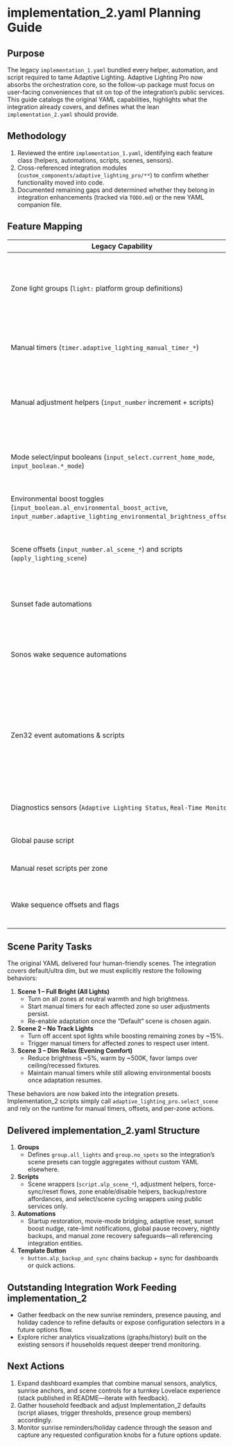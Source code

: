 # implementation_2.yaml Planning Guide

## Purpose
The legacy `implementation_1.yaml` bundled every helper, automation, and script required to tame Adaptive Lighting. Adaptive Lighting Pro now absorbs the orchestration core, so the follow-up package must focus on user-facing conveniences that sit on top of the integration’s public services. This guide catalogs the original YAML capabilities, highlights what the integration already covers, and defines what the lean `implementation_2.yaml` should provide.

## Methodology
1. Reviewed the entire `implementation_1.yaml`, identifying each feature class (helpers, automations, scripts, scenes, sensors).
2. Cross-referenced integration modules (`custom_components/adaptive_lighting_pro/**`) to confirm whether functionality moved into code.
3. Documented remaining gaps and determined whether they belong in integration enhancements (tracked via `TODO.md`) or the new YAML companion file.

## Feature Mapping
| Legacy Capability | Status in Integration | implementation_2 Action | Notes |
| --- | --- | --- | --- |
| Zone light groups (`light:` platform group definitions) | Replaced by config-flow-defined zone light lists | Provide required helpers `group.all_lights` and `group.no_spots` to back scene toggles and physical fallbacks | Integration handles per-zone lights and Adaptive Lighting switch mapping internally. |
| Manual timers (`timer.adaptive_lighting_manual_timer_*`) | Superseded by `TimerManager` with persistent state | No YAML timers required | Runtime owns lifecycle; sensors expose timer states. |
| Manual adjustment helpers (`input_number` increment + scripts) | Replaced by `number` entities and `adaptive_lighting_pro.adjust` service | Ship scripts `script.alp_adjust_brighter/dimmer/warmer/cooler` that read number entities before calling `adjust` | Preserves dashboard compatibility while honoring dynamic steps. |
| Mode select/input booleans (`input_select.current_home_mode`, `input_boolean.*_mode`) | Modes handled by runtime + `select.alp_mode` | Provide `script.alp_select_mode` plus automations for movie playback resets and adaptive scene alignment | Keep alias mapping gap in TODO for future integration enhancement. |
| Environmental boost toggles (`input_boolean.al_environmental_boost_active`, `input_number.adaptive_lighting_environmental_brightness_offset`) | Environmental observer + options manage boost logic | No YAML automation; add Lovelace card guidance referencing integration entities | Per-zone enablement tracked in TODO. |
| Scene offsets (`input_number.al_scene_*`) and scripts (`apply_lighting_scene`) | Integration ships preset payloads, configurable offsets, and manual-timed execution | Provide scripts for all four household scenes, reset helpers, scene cycle, and Lovelace-friendly wrappers around `select_scene` | Presets persist via entry options and reapply automatically on updates. |
| Sunset fade automations | Integration emits positive-only sunset boosts with zone gating | Automation `alp_sunset_scene_nudge` listens to telemetry and nudges the scene when boost exceeds 15% | Keeps automation thin by relying on runtime telemetry. |
| Sonos wake sequence automations | Integration `sonos_integration.py` implements anchor parsing and exposes `adaptive_lighting_pro.skip_next_alarm` | Implementation_2 ships skip/resume scripts, boolean helper, and automations to keep the toggle aligned with `binary_sensor.alp_sonos_skip_next` | Integration clears skip flags and persists state via options callbacks. |
| Zen32 event automations & scripts | Device handler handles debounce, mapping, and actions | Provide optional YAML example for customizing advanced button remaps using runtime services | Scenes & adjustments now through integration; YAML example can call services if homeowners want alternative mapping. |
| Diagnostics sensors (`Adaptive Lighting Status`, `Real-Time Monitor`) | Integration exposes analytics & health sensors, status/realtime entities, and fires `adaptive_lighting_calculation_complete` | Provide Lovelace dashboard snippets referencing new entity IDs and example event-driven automations | YAML sensors no longer required. |
| Global pause script | Integration exposes enable/disable zone services and global pause switch | Ship `script.alp_toggle_global_pause` and automation `alp_global_pause_exit_resync` for recovery | |
| Manual reset scripts per zone | Integration provides `adaptive_lighting_pro.reset_zone` service and manual sensors | Deliver `script.alp_reset_all_zones`, `script.alp_force_sync_zone`, and `script.alp_enable/disable_all_zones` | |
| Wake sequence offsets and flags | Runtime tracks via options + Sonos integration | Implementation_2 should include UI wrappers for skip-next controls using integration services once exposed | Skip flag service request tracked in TODO. |

## Scene Parity Tasks
The original YAML delivered four human-friendly scenes. The integration covers default/ultra dim, but we must explicitly restore the following behaviors:
1. **Scene 1 – Full Bright (All Lights)**
   - Turn on all zones at neutral warmth and high brightness.
   - Start manual timers for each affected zone so user adjustments persist.
   - Re-enable adaptation once the “Default” scene is chosen again.
2. **Scene 2 – No Track Lights**
   - Turn off accent spot lights while boosting remaining zones by ~15%.
   - Trigger manual timers for affected zones to respect user intent.
3. **Scene 3 – Dim Relax (Evening Comfort)**
   - Reduce brightness ~5%, warm by ~500K, favor lamps over ceiling/recessed fixtures.
   - Maintain manual timers while still allowing environmental boosts once adaptation resumes.

These behaviors are now baked into the integration presets. Implementation_2 scripts simply call `adaptive_lighting_pro.select_scene` and rely on the runtime for manual timers, offsets, and per-zone actions.

## Delivered implementation_2.yaml Structure
1. **Groups**
   - Defines `group.all_lights` and `group.no_spots` so the integration’s scene presets can toggle aggregates without custom YAML elsewhere.
2. **Scripts**
   - Scene wrappers (`script.alp_scene_*`), adjustment helpers, force-sync/reset flows, zone enable/disable helpers, backup/restore affordances, and select/scene cycling wrappers using public services only.
3. **Automations**
   - Startup restoration, movie-mode bridging, adaptive reset, sunset boost nudge, rate-limit notifications, global pause recovery, nightly backups, and manual zone recovery safeguards—all referencing integration entities.
4. **Template Button**
   - `button.alp_backup_and_sync` chains backup + sync for dashboards or quick actions.

## Outstanding Integration Work Feeding implementation_2
- Gather feedback on the new sunrise reminders, presence pausing, and holiday cadence to refine defaults or expose configuration selectors in a future options flow.
- Explore richer analytics visualizations (graphs/history) built on the existing sensors if households request deeper trend monitoring.

## Next Actions
1. Expand dashboard examples that combine manual sensors, analytics, sunrise anchors, and scene controls for a turnkey Lovelace experience (stack published in README—iterate with feedback).
2. Gather household feedback and adjust Implementation_2 defaults (script aliases, trigger thresholds, presence group members) accordingly.
3. Monitor sunrise reminders/holiday cadence through the season and capture any requested configuration knobs for a future options update.
